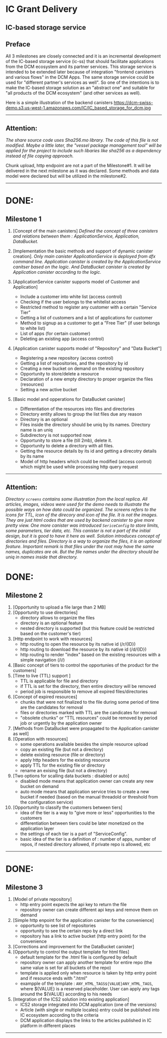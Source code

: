 # IC Grant Delivery
## IC-based storage service

## Preface
All 3 milestones are closely connected and it is an incremental development of the IC-based storage service (ic-ss) that should facilitate applications from the DCM ecosystem and its partner services. This storage service is intended to be extended later because of integration "frontend canisters and various flows" in the DCM Apps. The same storage service could be used for "different partner's services as well". 
So one of the intentions is to make the IC-based storage solution as an "abstract one" and suitable for "all products of the DCM ecosystem" (and other services as well). 

Here is a simple illustration of the backend canisters https://dcm-swiss-demo.s3.us-west-1.amazonaws.com/IC/IC_based_storage_for_dcm.jpg

***
## Attention:
_The share source code uses Sha256.mo library. The code of this file is not modified. Maybe a little later, the "vessel package management tool" will be applied for the project to include such libaries like sha256 as a dependency instead of file copying approach._

Chunk upload, http endpoint are not a part of the Milestone#1. It will be delivered
in the next milestone as it was declared. 
Some methods and data model were declared but will be utilized in the milestone#2.

***
# DONE:
## Milestone 1

1. [Concept of the main canisters]
_Defined the concept of three canisters and relations between them : ApplicationService, Application, DataBucket._

2. [Implementation the basic methods and support of dynamic canister creation].
_Only main canister ApplicationService is deployed from dfx command line. Application canister is created by the ApplicationService canitser based on the logic. And DataBucket canister is created by Application canister according to the logic._

3. [ApplicationService canister supports model of Customer and Application] 
    * Include a customer into white list (access control)
    * Checking if the user belongs to the whitelist access
    * Restricted method to register any customer with a certain "Service Tier"
    * Getting a list of customers and a list of applications for customer
    * Method to signup as a customer to get a "Free Tier" (if user belongs to white list)
    * List of apps (for certain customer)
    * Deleting an existing app (access control)

4. [Application canister supports model of "Repository" and "Data Bucket"]
    * Registering a new repository (access control)
    * Getting a list of repositories, and the repository by id
    * Creating a new bucket on demand on the existing repository
    * Opportunity to store/delete a resource
    * Declaration of a new empty directory to proper organize the files (resources)
    * Setting a new active bucket

5. [Basic model and opperations for DataBucket canister] 
    * Differentiation of the resources into files and directories
    * Directory entity allows to group the list files due any reason
    * Directory is an optional
    * Files inside the directory should be uniq by its  names. Directory name is an uniq
    * Subdirectory is not supported now
    * Opportunity to store a file (till 2mb), delete it.
    * Opportunity to delete a directory with all files.
    * Getting the resource details by its id and getting a direcotry details by its name
    * Model of http headers  which could be modified (access control) which might be used while processing http query request


***
## Attention:
_Directory `screens` contains some illustration from the local replica. All articles, images, videos were used for the demo needs to illustrate the possible ways on how data could be organized. The screens refers to the icons for TTL, icon of the direcory and icon of the file. It is not the images. They are just html codes that are used by backend canister to give more pretty view. One more canister was introduced `SericeConfig` to store limits, some parameters, tier data, etc. This canister is not a part of the initial design, but it is good to have it here as well. Solution introduces concept of directories and files. Directory is a way to organize the files, it is an optional feature. Important remark is that files under the root may have the same names, duplicates are ok. But the file names under the directory should be uniq in names inside that directory._

# DONE:
## Milestone 2 
1. [Opportunity to upload a file large than 2 MB]
2. [Opportunity to use directories]
    * directory allows to organize the files
    * directory is an optional feature
    * nested directory is supported (but this feature could be restricted based on the customer's tier)
3. [Http endpoint to work with resources]
    * http routing to open the resource by its native id (/r/{ID})
    * http routing to download the resource by its native id (/d/{ID})
    * http routing to render "index" based on the existing resources  with a simple navigation (/i/)
4. [Basic concept of tiers to control the opportunies of the product for the customers]
5. [Time to live (TTL) support ]
    * TTL is applicable for file and directory
    * if TTL is set for the directory, then entire directory will be removed
    * period job is responsible to remove all expired files/directories
5. [Concept of expired resources]
    * chunks that were not finalized to the file during some period of time are the candidates for removal
    * files or directories marked with TTL are the candicates for removal
    * "obsolete chunks" or "TTL resources" could be removed by period job or urgently by the application owner
6. [Methods from DataBucket were propagated to the Application canister as well]
7. [Operation with resources]
    * some operations available besides the simple resource upload
    * copy an existing file (but not a directory)
    * delete existing resource (file or directory)
    * apply http headers for the existing resource
    * apply TTL for the existing file or directory
    * rename an exising file (but not a directory)
8. [Two options for scalling data buckets : disabled or auto]
    * disabled mode means that application owner can create any new bucket on demand
    * auto mode means that application service tries to create a new bucket if needed (based on the manual threadold or threshold from the configuration service)
9. [Opportunity to classify the customers between tiers] 
    * idea of the tier is a way to "give more or less" opportunities to the customers
    * differentiation between tiers could be later monetized on the application layer
    * the settings of each tier is a part of "ServiceConfig".
    * basic idea of the tier is a definition of : number of apps, number of repos, if nested directory allowed, if private repo is allowed, etc
  


***

# DONE:
## Milestone 3 
1. [Model of private repository]
    * http entry point expects the api key to return the file
    * repository owner can create different api keys and remove them on demand
2. [Simple http enpoint for the application canister for the convenience]
    * opportunity to see list of repositories
    * opportunity to see the certain repo by a direct link
    * repository has a link to active bucket (http entry point) for the convenience
3. [Corrections and improvement for the DataBucket canister] 
4. [Opportunity to control the output template for html files] 
    * default template for the .html file is configured by default
    * repository owner can apply another template for entire repo (the same value is set for all buckets of the repo)
    * template is applied only when resource is taken by http entry point and if resource ends with ".html"
    * exampple of the template : `ANY_HTML_TAGS${VALUE}ANY_HTML_TAGS`, where ${VALUE} is a reserved placeholder. User can apply any tags around the ${VALUE} according to his needs
5. [Integration of the ICS2 solution into existing application]
    * ICS2 storage integrated into DCM application (one of the versions)
    * Article (with single or multiple locales) entry could be published into IC ecosystem according to the criteria
    * DCM application displays the links to the articles published in IC platform in different places
   

***
